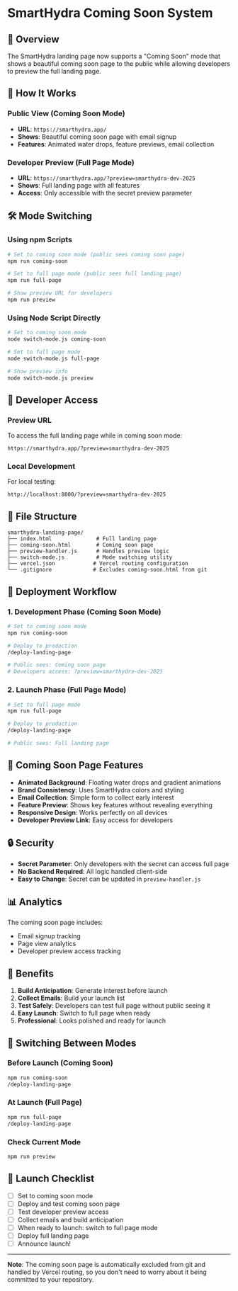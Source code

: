# SmartHydra Coming Soon System

## 🎯 Overview

The SmartHydra landing page now supports a "Coming Soon" mode that shows a beautiful coming soon page to the public while allowing developers to preview the full landing page.

## 🔧 How It Works

### Public View (Coming Soon Mode)
- **URL**: `https://smarthydra.app/`
- **Shows**: Beautiful coming soon page with email signup
- **Features**: Animated water drops, feature previews, email collection

### Developer Preview (Full Page Mode)
- **URL**: `https://smarthydra.app/?preview=smarthydra-dev-2025`
- **Shows**: Full landing page with all features
- **Access**: Only accessible with the secret preview parameter

## 🛠️ Mode Switching

### Using npm Scripts
```bash
# Set to coming soon mode (public sees coming soon page)
npm run coming-soon

# Set to full page mode (public sees full landing page)
npm run full-page

# Show preview URL for developers
npm run preview
```

### Using Node Script Directly
```bash
# Set to coming soon mode
node switch-mode.js coming-soon

# Set to full page mode  
node switch-mode.js full-page

# Show preview info
node switch-mode.js preview
```

## 🔑 Developer Access

### Preview URL
To access the full landing page while in coming soon mode:
```
https://smarthydra.app/?preview=smarthydra-dev-2025
```

### Local Development
For local testing:
```
http://localhost:8000/?preview=smarthydra-dev-2025
```

## 📁 File Structure

```
smarthydra-landing-page/
├── index.html              # Full landing page
├── coming-soon.html        # Coming soon page
├── preview-handler.js      # Handles preview logic
├── switch-mode.js          # Mode switching utility
├── vercel.json            # Vercel routing configuration
└── .gitignore             # Excludes coming-soon.html from git
```

## 🚀 Deployment Workflow

### 1. Development Phase (Coming Soon Mode)
```bash
# Set to coming soon mode
npm run coming-soon

# Deploy to production
/deploy-landing-page

# Public sees: Coming soon page
# Developers access: ?preview=smarthydra-dev-2025
```

### 2. Launch Phase (Full Page Mode)
```bash
# Set to full page mode
npm run full-page

# Deploy to production
/deploy-landing-page

# Public sees: Full landing page
```

## 🎨 Coming Soon Page Features

- **Animated Background**: Floating water drops and gradient animations
- **Brand Consistency**: Uses SmartHydra colors and styling
- **Email Collection**: Simple form to collect early interest
- **Feature Preview**: Shows key features without revealing everything
- **Responsive Design**: Works perfectly on all devices
- **Developer Preview Link**: Easy access for developers

## 🔒 Security

- **Secret Parameter**: Only developers with the secret can access full page
- **No Backend Required**: All logic handled client-side
- **Easy to Change**: Secret can be updated in `preview-handler.js`

## 📊 Analytics

The coming soon page includes:
- Email signup tracking
- Page view analytics
- Developer preview access tracking

## 🎯 Benefits

1. **Build Anticipation**: Generate interest before launch
2. **Collect Emails**: Build your launch list
3. **Test Safely**: Developers can test full page without public seeing it
4. **Easy Launch**: Switch to full page when ready
5. **Professional**: Looks polished and ready for launch

## 🔄 Switching Between Modes

### Before Launch (Coming Soon)
```bash
npm run coming-soon
/deploy-landing-page
```

### At Launch (Full Page)
```bash
npm run full-page
/deploy-landing-page
```

### Check Current Mode
```bash
npm run preview
```

## 🎉 Launch Checklist

- [ ] Set to coming soon mode
- [ ] Deploy and test coming soon page
- [ ] Test developer preview access
- [ ] Collect emails and build anticipation
- [ ] When ready to launch: switch to full page mode
- [ ] Deploy full landing page
- [ ] Announce launch!

---

**Note**: The coming soon page is automatically excluded from git and handled by Vercel routing, so you don't need to worry about it being committed to your repository.
